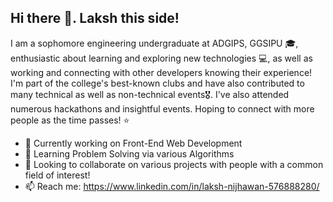 ## Hi there 👋. Laksh this side!


 I am a sophomore engineering undergraduate at ADGIPS, GGSIPU 🎓, enthusiastic about learning and exploring new technologies 💻, as well as working and connecting with other developers knowing their experience!
 I'm part of the college's best-known clubs and have also contributed to many technical as well as non-technical events🎖️. I've also attended numerous hackathons and insightful events. Hoping to connect with more people as the time passes! ⭐



- 🔭 Currently working on Front-End Web Development
- 🌱 Learning Problem Solving via various Algorithms
- 👯 Looking to collaborate on various projects with people with a common field of interest!
- 📫 Reach me: https://www.linkedin.com/in/laksh-nijhawan-576888280/
  


